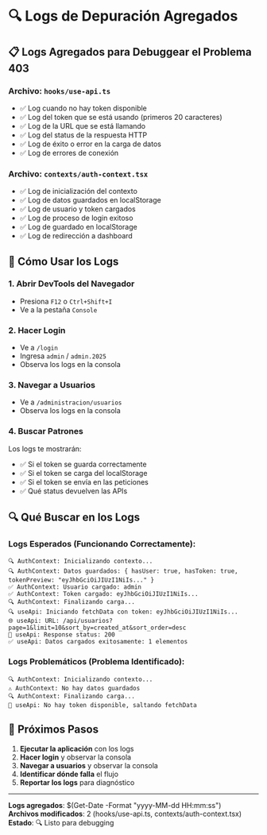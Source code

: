 # 🔍 Logs de Depuración Agregados

## 📋 **Logs Agregados para Debuggear el Problema 403**

### **Archivo**: `hooks/use-api.ts`
- ✅ Log cuando no hay token disponible
- ✅ Log del token que se está usando (primeros 20 caracteres)
- ✅ Log de la URL que se está llamando
- ✅ Log del status de la respuesta HTTP
- ✅ Log de éxito o error en la carga de datos
- ✅ Log de errores de conexión

### **Archivo**: `contexts/auth-context.tsx`
- ✅ Log de inicialización del contexto
- ✅ Log de datos guardados en localStorage
- ✅ Log de usuario y token cargados
- ✅ Log de proceso de login exitoso
- ✅ Log de guardado en localStorage
- ✅ Log de redirección a dashboard

## 🧪 **Cómo Usar los Logs**

### **1. Abrir DevTools del Navegador**
- Presiona `F12` o `Ctrl+Shift+I`
- Ve a la pestaña `Console`

### **2. Hacer Login**
- Ve a `/login`
- Ingresa `admin` / `admin.2025`
- Observa los logs en la consola

### **3. Navegar a Usuarios**
- Ve a `/administracion/usuarios`
- Observa los logs en la consola

### **4. Buscar Patrones**
Los logs te mostrarán:
- ✅ Si el token se guarda correctamente
- ✅ Si el token se carga del localStorage
- ✅ Si el token se envía en las peticiones
- ✅ Qué status devuelven las APIs

## 🔍 **Qué Buscar en los Logs**

### **Logs Esperados (Funcionando Correctamente):**
```
🔍 AuthContext: Inicializando contexto...
🔍 AuthContext: Datos guardados: { hasUser: true, hasToken: true, tokenPreview: "eyJhbGciOiJIUzI1NiIs..." }
✅ AuthContext: Usuario cargado: admin
✅ AuthContext: Token cargado: eyJhbGciOiJIUzI1NiIs...
🔍 AuthContext: Finalizando carga...
🔍 useApi: Iniciando fetchData con token: eyJhbGciOiJIUzI1NiIs...
🌐 useApi: URL: /api/usuarios?page=1&limit=10&sort_by=created_at&sort_order=desc
📡 useApi: Response status: 200
✅ useApi: Datos cargados exitosamente: 1 elementos
```

### **Logs Problemáticos (Problema Identificado):**
```
🔍 AuthContext: Inicializando contexto...
⚠️ AuthContext: No hay datos guardados
🔍 AuthContext: Finalizando carga...
🚨 useApi: No hay token disponible, saltando fetchData
```

## 🎯 **Próximos Pasos**

1. **Ejecutar la aplicación** con los logs
2. **Hacer login** y observar la consola
3. **Navegar a usuarios** y observar la consola
4. **Identificar dónde falla** el flujo
5. **Reportar los logs** para diagnóstico

---

**Logs agregados**: $(Get-Date -Format "yyyy-MM-dd HH:mm:ss")  
**Archivos modificados**: 2 (hooks/use-api.ts, contexts/auth-context.tsx)  
**Estado**: 🔍 Listo para debugging
